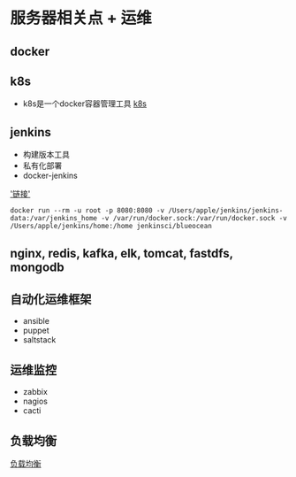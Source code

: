 # 服务器相关点 + 运维

## docker

## k8s

* k8s是一个docker容器管理工具
[k8s](jianshu.com/p/4869375928d6)

## jenkins

* 构建版本工具
* 私有化部署
* docker-jenkins

['链接'](https://jenkins.io/zh/doc/tutorials/build-a-node-js-and-react-app-with-npm/)

```docker
docker run --rm -u root -p 8080:8080 -v /Users/apple/jenkins/jenkins-data:/var/jenkins_home -v /var/run/docker.sock:/var/run/docker.sock -v /Users/apple/jenkins/home:/home jenkinsci/blueocean
```

## nginx, redis, kafka, elk, tomcat, fastdfs, mongodb

## 自动化运维框架

* ansible
* puppet
* saltstack

## 运维监控

* zabbix
* nagios
* cacti

## 负载均衡

[负载均衡](https://blog.csdn.net/sdgihshdv/article/details/79475839)